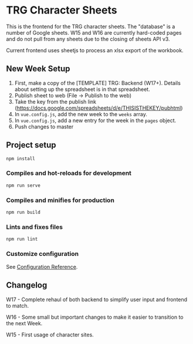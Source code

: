 # TRG Character Sheets

This is the frontend for the TRG character sheets. The "database" is a number of Google sheets. W15 and W16 are currently hard-coded pages and do not pull from any sheets due to the closing of sheets API v3.

Current frontend uses sheetjs to process an xlsx export of the workbook.

## New Week Setup

1. First, make a copy of the \[TEMPLATE\] TRG: Backend (W17+). Details about setting up the spreadsheet is in that spreadsheet.
2. Publish sheet to web (File -> Publish to the web)
3. Take the key from the publish link (https://docs.google.com/spreadsheets/d/e/THISISTHEKEY/pubhtml)
4. In `vue.config.js`, add the new week to the `weeks` array.
5. In `vue.config.js`, add a new entry for the week in the `pages` object.
6. Push changes to master

## Project setup

```
npm install
```

### Compiles and hot-reloads for development

```
npm run serve
```

### Compiles and minifies for production

```
npm run build
```

### Lints and fixes files

```
npm run lint
```

### Customize configuration

See [Configuration Reference](https://cli.vuejs.org/config/).

## Changelog

W17 - Complete rehaul of both backend to simplify user input and frontend to match.

W16 - Some small but important changes to make it easier to transition to the next Week.

W15 - First usage of character sites.
